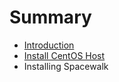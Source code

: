 # Summary

* [Introduction](README.md)
* [Install CentOS Host](install_centos_host.md)
* Installing Spacewalk

